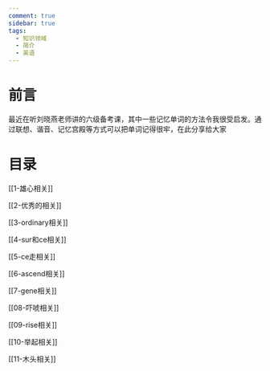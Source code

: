 ```yaml
---
comment: true
sidebar: true
tags:
  - 知识领域
  - 简介
  - 英语
---
```

# 前言

最近在听刘晓燕老师讲的六级备考课，其中一些记忆单词的方法令我很受启发。通过联想、谐音、记忆宫殿等方式可以把单词记得很牢，在此分享给大家

# 目录



[[1-雄心相关]]

[[2-优秀的相关]]

[[3-ordinary相关]]

[[4-sur和ce相关]]

[[5-ce走相关]]

[[6-ascend相关]]

[[7-gene相关]]

[[08-吓唬相关]]

[[09-rise相关]]

[[10-举起相关]]

[[11-木头相关]]

